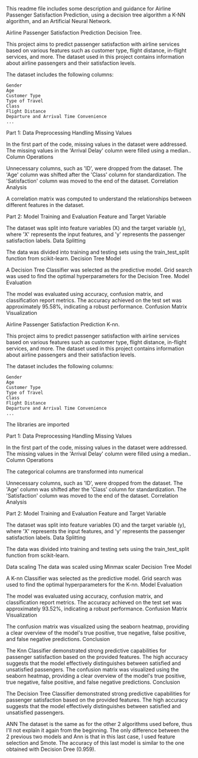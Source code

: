 This readme file includes some description and guidance for Airline Passenger Satisfaction Prediction,  using a decision tree algorithm  a K-NN algorithm, and an Artificial Neural Network.





Airline Passenger Satisfaction Prediction Decision Tree.

This project aims to predict passenger satisfaction with airline services based on various features such as customer type, flight distance, in-flight services, and more. The dataset used in this project contains information about airline passengers and their satisfaction levels.


The dataset includes the following columns:

    Gender
    Age
    Customer Type
    Type of Travel
    Class
    Flight Distance
    Departure and Arrival Time Convenience
    ...

Part 1: Data Preprocessing
Handling Missing Values

In the first part of the code, missing values in the dataset were addressed. The missing values in the 'Arrival Delay' column were filled using a median..
Column Operations

Unnecessary columns, such as 'ID', were dropped from the dataset. The 'Age' column was shifted after the 'Class' column for standardization. The 'Satisfaction' column was moved to the end of the dataset.
Correlation Analysis

A correlation matrix was computed to understand the relationships between different features in the dataset.

Part 2: Model Training and Evaluation
Feature and Target Variable

The dataset was split into feature variables (X) and the target variable (y), where 'X' represents the input features, and 'y' represents the passenger satisfaction labels.
Data Splitting

The data was divided into training and testing sets using the train_test_split function from scikit-learn.
Decision Tree Model

A Decision Tree Classifier was selected as the predictive model. Grid search was used to find the optimal hyperparameters for the Decision Tree.
Model Evaluation

The model was evaluated using accuracy, confusion matrix, and classification report metrics. The accuracy achieved on the test set was approximately 95.58%, indicating a robust performance.
Confusion Matrix Visualization




Airline Passenger Satisfaction Prediction K-nn.

This project aims to predict passenger satisfaction with airline services based on various features such as customer type, flight distance, in-flight services, and more. The dataset used in this project contains information about airline passengers and their satisfaction levels.


The dataset includes the following columns:

    Gender
    Age
    Customer Type
    Type of Travel
    Class
    Flight Distance
    Departure and Arrival Time Convenience
    ...
 The libraries are imported

Part 1: Data Preprocessing
Handling Missing Values

In the first part of the code, missing values in the dataset were addressed. The missing values in the 'Arrival Delay' column were filled using a median..
Column Operations

The categorical columns are transformed into numerical

Unnecessary columns, such as 'ID', were dropped from the dataset. The 'Age' column was shifted after the 'Class' column for standardization. The 'Satisfaction' column was moved to the end of the dataset.
Correlation Analysis



Part 2: Model Training and Evaluation
Feature and Target Variable

The dataset was split into feature variables (X) and the target variable (y), where 'X' represents the input features, and 'y' represents the passenger satisfaction labels.
Data Splitting

The data was divided into training and testing sets using the train_test_split function from scikit-learn.

Data scaling
The data was scaled using Minmax scaler
Decision Tree Model

A K-nn Classifier was selected as the predictive model. Grid search was used to find the optimal hyperparameters for the K-nn.
Model Evaluation

The model was evaluated using accuracy, confusion matrix, and classification report metrics. The accuracy achieved on the test set was approximately 93.52%, indicating a robust performance.
Confusion Matrix Visualization

The confusion matrix was visualized using the seaborn heatmap, providing a clear overview of the model's true positive, true negative, false positive, and false negative predictions.
Conclusion

The Knn Classifier demonstrated strong predictive capabilities for passenger satisfaction based on the provided features. The high accuracy suggests that the model effectively distinguishes between satisfied and unsatisfied passengers.
The confusion matrix was visualized using the seaborn heatmap, providing a clear overview of the model's true positive, true negative, false positive, and false negative predictions.
Conclusion

The Decision Tree Classifier demonstrated strong predictive capabilities for passenger satisfaction based on the provided features. The high accuracy suggests that the model effectively distinguishes between satisfied and unsatisfied passengers.



ANN
The dataset is the same as for the other 2 algorithms used before, thus I'll not explain it again from the beginning.
The only difference between the 2 previous two models and Ann is that in this last case, I used feature selection and Smote.
The accuracy of this last model is similar to the one obtained with Decision Dree (0.959).
